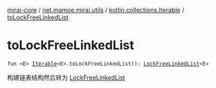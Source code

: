 [mirai-core](../../index.md) / [net.mamoe.mirai.utils](../index.md) / [kotlin.collections.Iterable](index.md) / [toLockFreeLinkedList](./to-lock-free-linked-list.md)

# toLockFreeLinkedList

`fun <E> `[`Iterable`](https://kotlinlang.org/api/latest/jvm/stdlib/kotlin.collections/-iterable/index.html)`<E>.toLockFreeLinkedList(): `[`LockFreeLinkedList`](../-lock-free-linked-list/index.md)`<E>`

构建链表结构然后转为 [LockFreeLinkedList](../-lock-free-linked-list/index.md)

